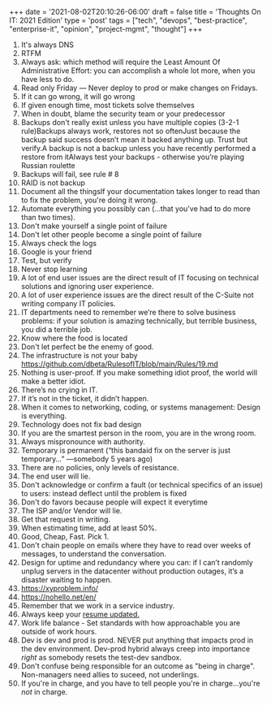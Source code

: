 +++
date = '2021-08-02T20:10:26-06:00'
draft = false
title = 'Thoughts On IT: 2021 Edition'
type = 'post'
tags = ["tech", "devops", "best-practice", "enterprise-it", "opinion", "project-mgmt", "thought"]
+++

1. It's always DNS
2. RTFM
3. Always ask: which method will require the Least Amount Of Administrative Effort: you can accomplish a whole lot more, when you have less to do.
4. Read only Friday — Never deploy to prod or make changes on Fridays.
5. If it can go wrong, it will go wrong
6. If given enough time, most tickets solve themselves
7. When in doubt, blame the security team or your predecessor
8. Backups don't really exist unless you have multiple copies (3-2-1 rule)Backups always work, restores not so oftenJust because the backup said success doesn’t mean it backed anything up. Trust but verify.A backup is not a backup unless you have recently performed a restore from itAlways test your backups - otherwise you’re playing Russian roulette
9. Backups will fail, see rule # 8
10. RAID is not backup
11. Document all the thingsIf your documentation takes longer to read than to fix the problem, you're doing it wrong.
12. Automate everything you possibly can (...that you've had to do more than two times).
13. Don't make yourself a single point of failure
14. Don't let other people become a single point of failure
15. Always check the logs
16. Google is your friend
17. Test, but verify
18. Never stop learning
19. A lot of end user issues are the direct result of IT focusing on technical solutions and ignoring user experience.
20. A lot of user experience issues are the direct result of the C-Suite not writing company IT policies.
21. IT departments need to remember we’re there to solve business problems: if your solution is amazing technically, but terrible business, you did a terrible job. 
22. Know where the food is located
23. Don't let perfect be the enemy of good.
24. The infrastructure is not your baby https://github.com/dbeta/RulesofIT/blob/main/Rules/19.md
25. Nothing is user-proof. If you make something idiot proof, the world will make a better idiot.
26. There’s no crying in IT.
27.  If it’s not in the ticket, it didn’t happen.
28. When it comes to networking, coding, or systems management: Design is everything. 
29. Technology does not fix bad design 
30. If you are the smartest person in the room, you are in the wrong room.
31. Always mispronounce with authority.
32. Temporary is permanent (“this bandaid fix on the server is just temporary…” —somebody 5 years ago)
33. There are no policies, only levels of resistance.
34. The end user will lie.
35. Don't acknowledge or confirm a fault (or technical specifics of an issue) to users:  instead deflect until the problem is fixed
36. Don't do favors because people will expect it everytime
37. The ISP and/or Vendor will lie.
38. Get that request in writing.
39. When estimating time, add at least 50%.
40. Good, Cheap, Fast. Pick 1.
41. Don't chain people on emails where they have to read over weeks of messages, to understand the conversation.
42. Design for uptime and redundancy where you can: if I can’t randomly unplug servers in the datacenter without production outages, it’s a disaster waiting to happen.
43. https://xyproblem.info/
44. https://nohello.net/en/
45. Remember that we work in a service industry.
46. ⁠Always keep your <a href="">resume updated.</a>
47. Work life balance - Set standards with how approachable you are outside of work hours.
48. Dev is dev and prod is prod. NEVER put anything that impacts prod in the dev environment. Dev-prod hybrid always creep into importance *right* as somebody resets the test-dev sandbox.
49. Don't confuse being responsible for an outcome as "being in charge".  Non-managers need allies to suceed, not underlings.
50. If you're in charge, and you have to tell people you're in charge...you're *not* in charge.